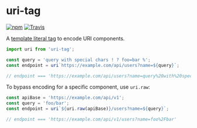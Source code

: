 
# uri-tag

[![npm](https://img.shields.io/npm/v/uri-tag.svg)](https://www.npmjs.com/package/uri-tag)
[![Travis](https://img.shields.io/travis/mkrause/uri-tag.svg)](https://travis-ci.org/mkrause/uri-tag)

A [template literal tag](https://developer.mozilla.org/en-US/docs/Web/JavaScript/Reference/Template_literals) to encode URI components.

```js
import uri from 'uri-tag';

const query = 'query with special chars ! ? foo=bar %';
const endpoint = uri`https://example.com/api/users?name=${query}`;

// endpoint === 'https://example.com/api/users?name=query%20with%20special%20chars%20!%20%3F%20foo%3Dbar%20%25'
```

To bypass encoding for a specific component, use `uri.raw`:

```js
const apiBase = 'https://example.com/api/v1';
const query = 'foo/bar';
const endpoint = uri`${uri.raw(apiBase)}/users?name=${query}`;

// endpoint === 'https://example.com/api/v1/users?name=foo%2Fbar'
```
